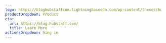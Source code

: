 ```yaml
---
logo: https://bloghubstaffcom.lightningbasecdn.com/wp-content/themes/hubstaff-blog/images/hubstaff-blog-fullcolor.svg
productDropdown: Product
cta:
  url: https://blog.hubstaff.com/
  title: Learn More
actionsDropdown: Sing in
---
```

